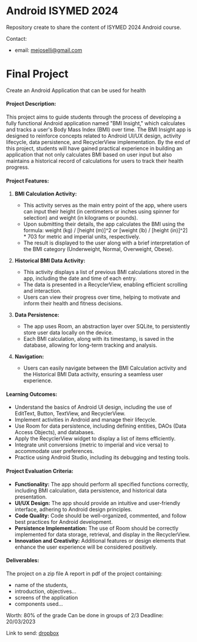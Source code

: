 # Android ISYMED 2024

Repository create to share the content of ISYMED 2024 Android course.

Contact: 
- email: mejoselli@gmail.com

# Final Project
Create an Android Application that can be used for health

#### Project Description:
This project aims to guide students through the process of developing a fully functional Android application named "BMI Insight," which calculates and tracks a user's Body Mass Index (BMI) over time. The BMI Insight app is designed to reinforce concepts related to Android UI/UX design, activity lifecycle, data persistence, and RecyclerView implementation. By the end of this project, students will have gained practical experience in building an application that not only calculates BMI based on user input but also maintains a historical record of calculations for users to track their health progress.

#### Project Features:
1. **BMI Calculation Activity:**
   - This activity serves as the main entry point of the app, where users can input their height (in centimeters or inches using spinner for selection) and weight (in kilograms or pounds).
   - Upon submitting their details, the app calculates the BMI using the formula: weight (kg) / [height (m)]^2 or [weight (lb) / [height (in)]^2] * 703 for metric and imperial units, respectively.
   - The result is displayed to the user along with a brief interpretation of the BMI category (Underweight, Normal, Overweight, Obese).

2. **Historical BMI Data Activity:**
   - This activity displays a list of previous BMI calculations stored in the app, including the date and time of each entry.
   - The data is presented in a RecyclerView, enabling efficient scrolling and interaction.
   - Users can view their progress over time, helping to motivate and inform their health and fitness decisions.

3. **Data Persistence:**
   - The app uses Room, an abstraction layer over SQLite, to persistently store user data locally on the device.
   - Each BMI calculation, along with its timestamp, is saved in the database, allowing for long-term tracking and analysis.

4. **Navigation:**
   - Users can easily navigate between the BMI Calculation activity and the Historical BMI Data activity, ensuring a seamless user experience.

#### Learning Outcomes:
- Understand the basics of Android UI design, including the use of EditText, Button, TextView, and RecyclerView.
- Implement activities in Android and manage their lifecycle.
- Use Room for data persistence, including defining entities, DAOs (Data Access Objects), and databases.
- Apply the RecyclerView widget to display a list of items efficiently.
- Integrate unit conversions (metric to imperial and vice versa) to accommodate user preferences.
- Practice using Android Studio, including its debugging and testing tools.

#### Project Evaluation Criteria:
- **Functionality:** The app should perform all specified functions correctly, including BMI calculation, data persistence, and historical data presentation.
- **UI/UX Design:** The app should provide an intuitive and user-friendly interface, adhering to Android design principles.
- **Code Quality:** Code should be well-organized, commented, and follow best practices for Android development.
- **Persistence Implementation:** The use of Room should be correctly implemented for data storage, retrieval, and display in the RecyclerView.
- **Innovation and Creativity:** Additional features or design elements that enhance the user experience will be considered positively.

#### Deliverables:

The project on a zip file A report in pdf of the project containing: 
- name of the students,
- introduction, objectives...
- screens of the application
- components used... 

Worth: 80% of the grade
Can be done in groups of 2/3
Deadline: 20/03/2023

Link to send: [dropbox](https://www.dropbox.com/request/s2q3qH8s1cmDkLidZh9L)
 
